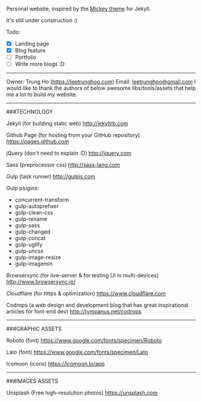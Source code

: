 Personal website, inspired by the <a href="https://github.com/vincentchan/mickey" target="_blank">Mickey theme</a> for Jekyll. 

It's still under construction :)

Todo: 

- [x] Landing page
- [x] Blog feature
- [ ] Portfolio
- [ ] Write more blogs :D

---

Owner: Trung Ho (https://leetrunghoo.com)
Email: leetrunghoo@gmail.com
I would like to thank the authors of below awesome libs/tools/assets that help me a lot to build my website.

---

###TECHNOLOGY

Jekyll (for building static web)
http://jekyllrb.com

Github Page (for hosting from your GitHub repository)
https://pages.github.com

jQuery (don't need to explain :D)
http://jquery.com

Sass (preprocessor css)
http://sass-lang.com

Gulp (task runner)
http://gulpjs.com

Gulp plugins: 
- concurrent-transform 
- gulp-autoprefixer 
- gulp-clean-css 
- gulp-rename
- gulp-sass
- gulp-changed
- gulp-concat
- gulp-uglify
- gulp-uncss
- gulp-image-resize
- gulp-imagemin

Browsersync (for live-server & for testing UI in multi-devices) 
http://www.browsersync.io/

Cloudflare (for https & optimization)
https://www.cloudflare.com

Codrops (a web design and development blog that has great inspirational articles for font-end dev)
http://tympanus.net/codrops

---

###GRAPHIC ASSETS

Roboto (font)
https://www.google.com/fonts/specimen/Roboto

Lato (font)
https://www.google.com/fonts/specimen/Lato

Icomoon (icons)
https://icomoon.io/app

---

###IMAGES ASSETS

Unsplash (Free high-resolution photos)
https://unsplash.com